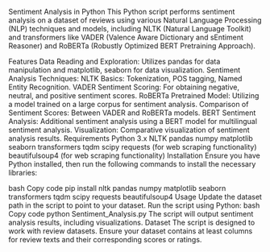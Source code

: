 Sentiment Analysis in Python
This Python script performs sentiment analysis on a dataset of reviews using various Natural Language Processing (NLP) techniques and models, including NLTK (Natural Language Toolkit) and transformers like VADER (Valence Aware Dictionary and sEntiment Reasoner) and RoBERTa (Robustly Optimized BERT Pretraining Approach).

Features
Data Reading and Exploration: Utilizes pandas for data manipulation and matplotlib, seaborn for data visualization.
Sentiment Analysis Techniques:
NLTK Basics: Tokenization, POS tagging, Named Entity Recognition.
VADER Sentiment Scoring: For obtaining negative, neutral, and positive sentiment scores.
RoBERTa Pretrained Model: Utilizing a model trained on a large corpus for sentiment analysis.
Comparison of Sentiment Scores: Between VADER and RoBERTa models.
BERT Sentiment Analysis: Additional sentiment analysis using a BERT model for multilingual sentiment analysis.
Visualization: Comparative visualization of sentiment analysis results.
Requirements
Python 3.x
NLTK
pandas
numpy
matplotlib
seaborn
transformers
tqdm
scipy
requests (for web scraping functionality)
beautifulsoup4 (for web scraping functionality)
Installation
Ensure you have Python installed, then run the following commands to install the necessary libraries:

bash
Copy code
pip install nltk pandas numpy matplotlib seaborn transformers tqdm scipy requests beautifulsoup4
Usage
Update the dataset path in the script to point to your dataset.
Run the script using Python:
bash
Copy code
python Sentiment_Analysis.py
The script will output sentiment analysis results, including visualizations.
Dataset
The script is designed to work with review datasets. Ensure your dataset contains at least columns for review texts and their corresponding scores or ratings.

